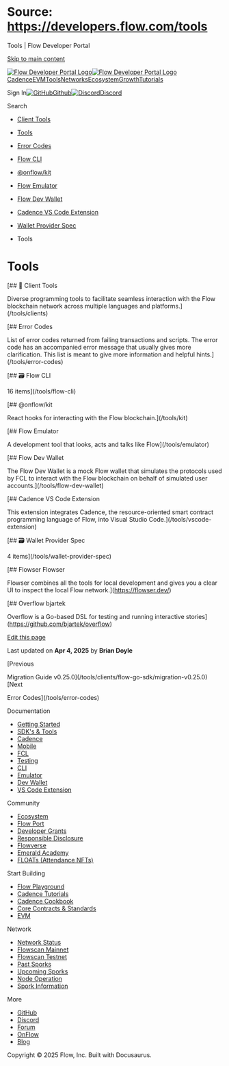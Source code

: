 # Source: https://developers.flow.com/tools

Tools | Flow Developer Portal



[Skip to main content](#__docusaurus_skipToContent_fallback)

[![Flow Developer Portal Logo](/img/flow-docs-logo-dark.png)![Flow Developer Portal Logo](/img/flow-docs-logo-light.png)](/)[Cadence](/build/flow)[EVM](/evm/about)[Tools](/tools/clients)[Networks](/networks/flow-networks)[Ecosystem](/ecosystem)[Growth](/growth)[Tutorials](/tutorials)

Sign In[![GitHub]()Github](https://github.com/onflow)[![Discord]()Discord](https://discord.gg/flow)

Search

* [Client Tools](/tools/clients)
* [Tools](/tools)
* [Error Codes](/tools/error-codes)
* [Flow CLI](/tools/flow-cli)
* [@onflow/kit](/tools/kit)
* [Flow Emulator](/tools/emulator)
* [Flow Dev Wallet](/tools/flow-dev-wallet)
* [Cadence VS Code Extension](/tools/vscode-extension)
* [Wallet Provider Spec](/tools/wallet-provider-spec)

* Tools

# Tools

[## 💼 Client Tools

Diverse programming tools to facilitate seamless interaction with the Flow blockchain network across multiple languages and platforms.](/tools/clients)

[## Error Codes

List of error codes returned from failing transactions and scripts. The error code has an accompanied error message that usually gives more clarification. This list is meant to give more information and helpful hints.](/tools/error-codes)

[## 🗃️ Flow CLI

16 items](/tools/flow-cli)

[## @onflow/kit

React hooks for interacting with the Flow blockchain.](/tools/kit)

[## Flow Emulator

A development tool that looks, acts and talks like Flow](/tools/emulator)

[## Flow Dev Wallet

The Flow Dev Wallet is a mock Flow wallet that simulates the protocols used by FCL to interact with the Flow blockchain on behalf of simulated user accounts.](/tools/flow-dev-wallet)

[## Cadence VS Code Extension

This extension integrates Cadence, the resource-oriented smart contract programming language of Flow, into Visual Studio Code.](/tools/vscode-extension)

[## 🗃️ Wallet Provider Spec

4 items](/tools/wallet-provider-spec)

[## Flowser Flowser

Flowser combines all the tools for local development and gives you a clear UI to inspect the local Flow network.](https://flowser.dev/)

[## Overflow bjartek

Overflow is a Go-based DSL for testing and running interactive stories](https://github.com/bjartek/overflow)

[Edit this page](https://github.com/onflow/docs/tree/main/docs/tools/index.mdx)

Last updated on **Apr 4, 2025** by **Brian Doyle**

[Previous

Migration Guide v0.25.0](/tools/clients/flow-go-sdk/migration-v0.25.0)[Next

Error Codes](/tools/error-codes)

Documentation

* [Getting Started](/build/getting-started/contract-interaction)
* [SDK's & Tools](/tools)
* [Cadence](https://cadence-lang.org/docs/)
* [Mobile](/build/guides/mobile/overview)
* [FCL](/tools/clients/fcl-js)
* [Testing](/build/smart-contracts/testing)
* [CLI](/tools/flow-cli)
* [Emulator](/tools/emulator)
* [Dev Wallet](https://github.com/onflow/fcl-dev-wallet)
* [VS Code Extension](/tools/vscode-extension)

Community

* [Ecosystem](/ecosystem)
* [Flow Port](https://port.onflow.org/)
* [Developer Grants](https://github.com/onflow/developer-grants)
* [Responsible Disclosure](https://flow.com/flow-responsible-disclosure)
* [Flowverse](https://www.flowverse.co/)
* [Emerald Academy](https://academy.ecdao.org/)
* [FLOATs (Attendance NFTs)](https://floats.city/)

Start Building

* [Flow Playground](https://play.flow.com/)
* [Cadence Tutorials](https://cadence-lang.org/docs/tutorial/first-steps)
* [Cadence Cookbook](https://open-cadence.onflow.org)
* [Core Contracts & Standards](/build/core-contracts)
* [EVM](/evm/about)

Network

* [Network Status](https://status.onflow.org/)
* [Flowscan Mainnet](https://flowscan.io/)
* [Flowscan Testnet](https://testnet.flowscan.io/)
* [Past Sporks](/networks/node-ops/node-operation/past-sporks)
* [Upcoming Sporks](/networks/node-ops/node-operation/upcoming-sporks)
* [Node Operation](/networks/node-ops)
* [Spork Information](/networks/node-ops/node-operation/spork)

More

* [GitHub](https://github.com/onflow)
* [Discord](https://discord.gg/flow)
* [Forum](https://forum.onflow.org/)
* [OnFlow](https://onflow.org/)
* [Blog](https://flow.com/blog)

Copyright © 2025 Flow, Inc. Built with Docusaurus.